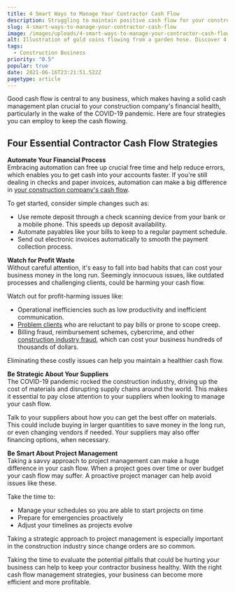 ```yaml
---
title: 4 Smart Ways to Manage Your Contractor Cash Flow
description: Struggling to maintain positive cash flow for your construction business? Discover 4 smart ways to manage your contractor cash flow.
slug: 4-smart-ways-to-manage-your-contractor-cash-flow
image: /images/uploads/4-smart-ways-to-manage-your-contractor-cash-flow.png
alt: Illustration of gold coins flowing from a garden hose. Discover 4 smart ways to manage your contractor cash flow.
tags:
  - Construction Business
priority: "0.5"
popular: true
date: 2021-06-16T23:21:51.522Z
pagetype: article
---
```


Good cash flow is central to any business, which makes having a solid cash management plan crucial to your construction company's financial health, particularly in the wake of the COVID-19 pandemic. Here are four strategies you can employ to keep the cash flowing.

Four Essential Contractor Cash Flow Strategies
----------------------------------------------

**Automate Your Financial Process**  
Embracing automation can free up crucial free time and help reduce errors, which enables you to get cash into your accounts faster. If you're still dealing in checks and paper invoices, automation can make a big difference in [your construction company's cash flow](https://constructionexec.com/article/three-steps-to-maximize-construction-cash-flow).

To get started, consider simple changes such as:

*   Use remote deposit through a check scanning device from your bank or a mobile phone. This speeds up deposit availability.
*   Automate payables like your bills to keep to a regular payment schedule.
*   Send out electronic invoices automatically to smooth the payment collection process.

**Watch for Profit Waste**  
Without careful attention, it's easy to fall into bad habits that can cost your business money in the long run. Seemingly innocuous issues, like outdated processes and challenging clients, could be harming your cash flow.

Watch out for profit-harming issues like:

*   Operational inefficiencies such as low productivity and inefficient communication.
*   [Problem clients](https://artisancontractorwebsites.com/blog/3-ways-to-know-when-its-time-to-fire-a-client) who are reluctant to pay bills or prone to scope creep.
*   Billing fraud, reimbursement schemes, cybercrime, and other [construction industry fraud](https://www.constructionexec.com/article/schemes-scams-and-cost-of-occupational-fraud), which can cost your business hundreds of thousands of dollars.

Eliminating these costly issues can help you maintain a healthier cash flow.

**Be Strategic About Your Suppliers**  
The COVID-19 pandemic rocked the construction industry, driving up the cost of materials and disrupting supply chains around the world. This makes it essential to pay close attention to your suppliers when looking to manage your cash flow.

Talk to your suppliers about how you can get the best offer on materials. This could include buying in larger quantities to save money in the long run, or even changing vendors if needed. Your suppliers may also offer financing options, when necessary. 

**Be Smart About Project Management**  
Taking a savvy approach to project management can make a huge difference in your cash flow. When a project goes over time or over budget your cash flow may suffer. A proactive project manager can help avoid issues like these.

Take the time to:

*   Manage your schedules so you are able to start projects on time
*   Prepare for emergencies proactively
*   Adjust your timelines as projects evolve

Taking a strategic approach to project management is especially important in the construction industry since change orders are so common.

Taking the time to evaluate the potential pitfalls that could be hurting your business can help to keep your contractor business healthy. With the right cash flow management strategies, your business can become more efficient and more profitable.
